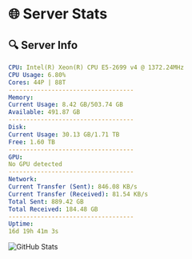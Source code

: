 # 🌐 Server Stats
## 🔍 Server Info
```yaml
CPU: Intel(R) Xeon(R) CPU E5-2699 v4 @ 1372.24MHz
CPU Usage: 6.80%
Cores: 44P | 88T
-----------------------------------
Memory:
Current Usage: 8.42 GB/503.74 GB
Available: 491.87 GB
-----------------------------------
Disk:
Current Usage: 30.13 GB/1.71 TB
Free: 1.60 TB
-----------------------------------
GPU:
No GPU detected
-----------------------------------
Network:
Current Transfer (Sent): 846.08 KB/s
Current Transfer (Received): 81.54 KB/s
Total Sent: 889.42 GB
Total Received: 184.48 GB
-----------------------------------
Uptime:
16d 19h 41m 3s
```
![GitHub Stats](https://img.shields.io/badge/Updated-2025-05-06_12:49:51-blue)